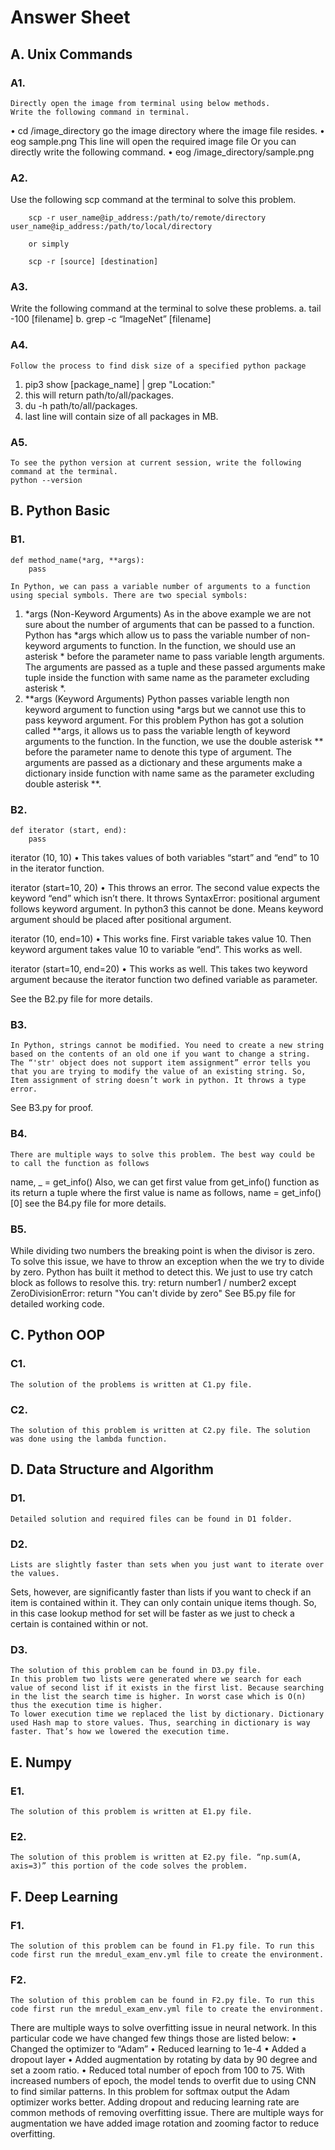 # Answer Sheet

## A.	Unix Commands
### A1.
	Directly open the image from terminal using below methods.
	Write the following command in terminal.
	
•	cd /image_directory
go the image directory where the image file resides. 
•	eog sample.png
This line will open the required image file
Or you can directly write the following command.
•	eog /image_directory/sample.png

### A2.
Use the following scp command at the terminal to solve this problem.
```
	scp -r user_name@ip_address:/path/to/remote/directory user_name@ip_address:/path/to/local/directory
	
	or simply
	
	scp -r [source] [destination]
```

### A3.
Write the following command at the terminal to solve these problems.
a.	tail -100 [filename]
b.	grep -c “ImageNet” [filename]
### A4.
	Follow the process to find disk size of a specified python package
1.	pip3 show [package_name] | grep "Location:"
2.	this will return path/to/all/packages.
3.	du -h path/to/all/packages.
4.	last line will contain size of all packages in MB.
### A5.
	To see the python version at current session, write the following command at the terminal.
	python --version


## B.	Python Basic
### B1.
	def method_name(*arg, **args):
    	pass
	
	In Python, we can pass a variable number of arguments to a function using special symbols. There are two special symbols:
1.	*args (Non-Keyword Arguments)
As in the above example we are not sure about the number of arguments that can be passed to a function. Python has *args which allow us to pass the variable number of non-keyword arguments to function.
In the function, we should use an asterisk * before the parameter name to pass variable length arguments. The arguments are passed as a tuple and these passed arguments make tuple inside the function with same name as the parameter excluding asterisk *.
2.	**args (Keyword Arguments)
Python passes variable length non keyword argument to function using *args but we cannot use this to pass keyword argument. For this problem Python has got a solution called **args, it allows us to pass the variable length of keyword arguments to the function.
In the function, we use the double asterisk ** before the parameter name to denote this type of argument. The arguments are passed as a dictionary and these arguments make a dictionary inside function with name same as the parameter excluding double asterisk **.

### B2.
	def iterator (start, end):
    	pass

iterator (10, 10)
•	This takes values of both variables “start” and “end” to 10 in the iterator function.

iterator (start=10, 20)
•	This throws an error. The second value expects the keyword “end” which isn’t there. It throws SyntaxError: positional argument follows keyword argument. In python3 this cannot be done. Means keyword argument should be placed after positional argument. 

iterator (10, end=10)
•	This works fine. First variable takes value 10. Then keyword argument takes value 10 to variable “end”. This works as well.

iterator (start=10, end=20)
•	This works as well. This takes two keyword argument because the iterator function two defined variable as parameter.

See the B2.py file for more details.

### B3.
	In Python, strings cannot be modified. You need to create a new string based on the contents of an old one if you want to change a string. The “'str' object does not support item assignment” error tells you that you are trying to modify the value of an existing string. So, Item assignment of string doesn’t work in python. It throws a type error.
See B3.py for proof.
### B4.
	There are multiple ways to solve this problem. The best way could be to call the function as follows 
name, _ = get_info()
Also, we can get first value from get_info() function as its return a tuple where the first value is name as follows,
name = get_info()[0]
see the B4.py file for more details.
### B5.
While dividing two numbers the breaking point is when the divisor is zero. To solve this issue, we have to throw an exception when the we try to divide by zero. Python has built it method to detect this. We just to use try catch block as follows to resolve this.
try:
        return number1 / number2
    except ZeroDivisionError:
        return "You can't divide by zero"
See B5.py file for detailed working code.

## C.	Python OOP
### C1. 
	The solution of the problems is written at C1.py file.
### C2.
	The solution of this problem is written at C2.py file. The solution was done using the lambda function.

## D.	Data Structure and Algorithm
### D1.
	Detailed solution and required files can be found in D1 folder.
### D2.
	Lists are slightly faster than sets when you just want to iterate over the values.
Sets, however, are significantly faster than lists if you want to check if an item is contained within it. They can only contain unique items though.
So, in this case lookup method for set will be faster as we just to check a certain is contained within or not.
### D3.
	The solution of this problem can be found in D3.py file. 
	In this problem two lists were generated where we search for each value of second list if it exists in the first list. Because searching in the list the search time is higher. In worst case which is O(n) thus the execution time is higher. 
	To lower execution time we replaced the list by dictionary. Dictionary used Hash map to store values. Thus, searching in dictionary is way faster. That’s how we lowered the execution time.

## E.	Numpy
### E1.
	The solution of this problem is written at E1.py file.
### E2.
	The solution of this problem is written at E2.py file. “np.sum(A, axis=3)” this portion of the code solves the problem.

## F.	Deep Learning
### F1.
	The solution of this problem can be found in F1.py file. To run this code first run the mredul_exam_env.yml file to create the environment. 
### F2.
	The solution of this problem can be found in F2.py file. To run this code first run the mredul_exam_env.yml file to create the environment.
There are multiple ways to solve overfitting issue in neural network. In this particular code we have changed few things those are listed below:
•	Changed the optimizer to “Adam”
•	Reduced learning to 1e-4
•	Added a dropout layer
•	Added augmentation by rotating by data by 90 degree and set a zoom ratio.
•	Reduced total number of epoch from 100 to 75.
With increased numbers of epoch, the model tends to overfit due to using CNN to find similar patterns. In this problem for softmax output the Adam optimizer works better. Adding dropout and reducing learning rate are common methods of removing overfitting issue. There are multiple ways for augmentation we have added image rotation and zooming factor to reduce overfitting.


